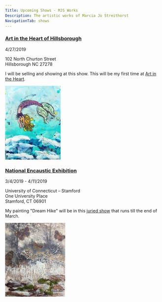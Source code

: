 ```yaml
---
Title: Upcoming Shows - MJS Works
Description: The artistic works of Marcia Jo Streithorst
NavigationTab: shows
---
```


<div class="event">

  <h3 class="eventTitle">

[Art in the Heart of Hillsborough](https://www.hillsboroughartscouncil.org/arts-and-crafts-show)

  </h3>

  <div class="eventInfo">

  <div class="eventSideBar">

  4/27/2019

  102 North Churton Street  
  Hillsborough NC 27278

  </div>

  <div class="eventDetails">

  I will be selling and showing at this show. This will be my first time at [Art in the Heart](https://www.hillsboroughartscouncil.org/arts-and-crafts-show).

  <div class="eventPic">

  ![Early Morning](/assets/paintings/img_6550-thumbnail.jpg)

  </div>

  </div>

  </div>

</div>


<div class="event">

  <h3 class="eventTitle">

  [National Encaustic Exhibition](https://artgallery.stamford.uconn.edu/#)

  </h3>

  <div class="eventInfo">

  <div class="eventSideBar">

  3/4/2019 - 4/11/2019

  University of Connecticut – Stamford  
  One University Place  
  Stamford, CT 06901 

  </div>

  <div class="eventDetails">

  My painting "Dream Hike" will be in this [juried show](https://artgallery.stamford.uconn.edu/#) that runs till the end of March.

  <div class="eventPic">

   ![Early Morning](/assets/paintings/img_6513-thumbnail.jpg)

  </div>

  </div>

  </div>

</div>
